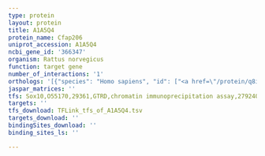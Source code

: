 ```yaml
---
type: protein
layout: protein
title: A1A5Q4
protein_name: Cfap206
uniprot_accession: A1A5Q4
ncbi_gene_id: '366347'
organism: Rattus norvegicus
function: target gene
number_of_interactions: '1'
orthologs: '[{"species": "Homo sapiens", "id": ["<a href=\"/protein/q8iyr0\">Q8IYR0</a>"]}, {"species": "Danio rerio", "id": ["<a href=\"/protein/a2rv06\">A2RV06</a>"]}, {"species": "Mus musculus", "id": ["<a href=\"/protein/q6pe87\">Q6PE87</a>"]}, {"species": "Drosophila melanogaster", "id": ["<a href=\"/protein/a1zbx0\">A1ZBX0</a>"]}]'
jaspar_matrices: ''
tfs: Sox10,O55170,29361,GTRD,chromatin immunoprecipitation assay,27924024%5Buid%5D,No
targets: ''
tfs_download: TFLink_tfs_of_A1A5Q4.tsv
targets_download: ''
bindingSites_download: ''
binding_sites_ls: ''

---
```

